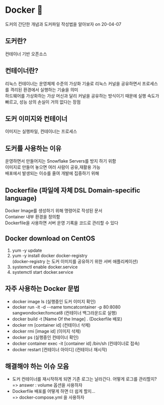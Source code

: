 # Docker :whale:
 도커의 간단한 개념과 도커파일 작성법을 알아보자 on 20-04-07

## 도커란?
 컨테이너 기반 오픈소스  
 
## 컨테이너란?
 리눅스 컨테이너는 운영체제 수준의 가상화 기술로 리눅스 커널을 공유하면서 프로세스를 격리된 환경에서 실행하는 기술을 의미  
 하드웨어를 가상화하는 가상 머신과 달리 커널을 공유하는 방식이기 때문에 실행 속도가 빠르고, 성능 상의 손실이 거의 없다는 장점  

## 도커 이미지와 컨테이너
 이미지는 실행파일, 컨테이너는 프로세스  

## 도커를 사용하는 이유
 운영하면서 만들어지는 Snowflake Servers를 방지 하기 위함  
 이미지로 만들어 놓으면 여러 사람이 공유,재활용 가능  
 배포에서 발생되는 이슈를 줄여 개발에 집중하기 위해  

## Dockerfile (파일에 자체 DSL Domain-specific language) 
 Docker Image를 생성하기 위해 명령어로 작성된 문서  
 Container 내부 환경을 정의함  
 Dockerfile을 사용하면 서버 운영 기록을 코드로 관리할 수 있다

## Docker download on CentOS
 1. yum -y update
 2. yum -y install docker docker-registry  
 (docker-registry 는 도커 이미지를 공유하기 위한 서버 애플리케이션)
 3. systemctl enable docker.service  
 4. systemctl start docker.service  

## 자주 사용하는 Docker 문법
 - docker image ls (실행중인 도커 이미지 확인)  
 - docker run -it -d --name tomcatcontainer -p 80:8080 sangwondocker/tomcat8 (컨테이너 백그라운드로 실행)  
 - docker build -t [Name Of the Image]  . (Dockerfile 배포)  
 - docker rm [container id] (컨테이너 삭제)  
 - docker rmi [image id] (이미지 삭제)  
 - docker ps (실행중인 컨테이너 확인)  
 - docker container exec -it [container id] /bin/sh (컨테이너로 접속)
 - docker restart [컨테이너 아이디] (컨테이너 재시작)  

## 해결해야 하는 이슈 모음
 - 도커 컨테이너를 재시작하게 되면 기존 로그는 날라간다. 어떻게 로그를 관리할지?  
 => answer : volume 옵션을 사용하자  
 - Dockerfile 배포를 어떻게 하면 더 쉽게 할지...  
 => docker-compose.yml 을 사용하자  
